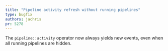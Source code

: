 ```yaml
---
title: "Pipeline activity refresh without running pipelines"
type: bugfix
authors: jachris
pr: 5278
---
```


The `pipeline::activity` operator now always yields new events, even when all
running pipelines are hidden.
